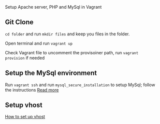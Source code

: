 Setup Apache server, PHP and MySql in Vagrant 

## Git Clone

`cd folder` and run `mkdir files` and keep you files in the folder.

Open terminal and run 
`vagrant up`

Check Vagrant file to uncomment the provisoiner path, run `vagrant provision` if needed

## Setup the MySql environment 

Run `vagrant ssh` and run
`mysql_secure_installation` to setup MySql; follow the instructions
 <a href="https://www.digitalocean.com/community/tutorials/how-to-install-linux-nginx-mysql-php-lemp-stack-in-ubuntu-16-04#step-2-install-mysql-to-manage-site-data">Read more </a>

## Setup vhost

<a href="https://github.com/rajah10/Vagrant_vhost"> How to set up vhost </a>